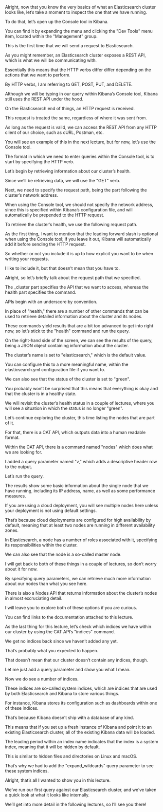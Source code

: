 Alright, now that you know the very basics of what an Elasticsearch cluster looks like, let’s take a moment to inspect the one that we have running.

To do that, let’s open up the Console tool in Kibana.

You can find it by expanding the menu and clicking the "Dev Tools" menu item, located within the "Management" group.

This is the first time that we will send a request to Elasticsearch.

As you might remember, an Elasticsearch cluster exposes a REST API, which is what we will be communicating with.

Essentially this means that the HTTP verbs differ differ depending on the actions that we want to perform.

By HTTP verbs, I am referring to GET, POST, PUT, and DELETE.

Although we will be typing in our query within Kibana’s Console tool, Kibana still uses the REST API under the hood.

On the Elasticsearch end of things, an HTTP request is received.

This request is treated the same, regardless of where it was sent from.

As long as the request is valid, we can access the REST API from any HTTP client of our choice, such as cURL, Postman, etc.

You will see an example of this in the next lecture, but for now, let’s use the Console tool.

The format in which we need to enter queries within the Console tool, is to start by specifying the HTTP verb.

Let’s begin by retrieving information about our cluster’s health.

Since we’ll be retrieving data, we will use the "GET" verb.

Next, we need to specify the request path, being the part following the cluster’s network address.

When using the Console tool, we should not specify the network address, since this is specified within Kibana’s  configuration file, and will automatically be prepended to the HTTP request.

To retrieve the cluster’s health, we use the following request path.

As the first thing, I want to mention that the leading forward slash is optional when using the Console tool; if you leave it out, Kibana will automatically add it before sending the HTTP request.

So whether or not you include it is up to how explicit you want to be when writing your requests.

I like to include it, but that doesn’t mean that you have to.

Alright, so let’s briefly talk about the request path that we specified.

The _cluster part specifies the API that we want to access, whereas the health part specifies the command.

APIs begin with an underscore by convention.

In place of "health," there are a number of other commands that can be used to retrieve detailed information about the cluster and its nodes.

These commands yield results that are a bit too advanced to get into right now, so let’s stick to the "health" command and run the query.

On the right-hand side of the screen, we can see the results of the query, being a JSON object containing information about the cluster.

The cluster’s name is set to "elasticsearch," which is the default value.

You can configure this to a more meaningful name, within the elasticsearch.yml configuration file if you want to.

We can also see that the status of the cluster is set to "green".

You probably won’t be surprised that this means that everything is okay and that the cluster is in a healthy state.

We will revisit the cluster’s health status in a couple of lectures, where you will see a situation in which the status is no longer "green".

Let’s continue exploring the cluster, this time listing the nodes that are part of it.

For that, there is a CAT API, which outputs data into a human readable format.

Within the CAT API, there is a command named "nodes" which does what we are looking for.

I added a query parameter named "v," which adds a descriptive header row to the output.

Let’s run the query.

The results show some basic information about the single node that we have running, including its IP address, name, as well as some performance measures.

If you are using a cloud deployment, you will see multiple nodes here unless your deployment is not using default settings.

That’s because cloud deployments are configured for high availability by default, meaning that at least two nodes are running in different availability zones.

In Elasticsearch, a node has a number of roles associated with it, specifying its responsibilities within the cluster.

We can also see that the node is a so-called master node.

I will get back to both of these things in a couple of lectures, so don’t worry about it for now.

By specifying query parameters, we can retrieve much more information about our nodes than what you see here.

There is also a Nodes API that returns information about the cluster’s nodes in almost excruciating detail.

I will leave you to explore both of these options if you are curious.

You can find links to the documentation attached to this lecture.

As the last thing for this lecture, let’s check which indices we have within our cluster by using the CAT API’s "indices" command.

We get no indices back since we haven’t added any yet.

That’s probably what you expected to happen.

That doesn’t mean that our cluster doesn’t contain any indices, though.

Let me just add a query parameter and show you what I mean.

Now we do see a number of indices.

These indices are so-called system indices, which are indices that are used by both Elasticsearch and Kibana to store various things.

For instance, Kibana stores its configuration such as dashboards within one of these indices.

That’s because Kibana doesn’t ship with a database of any kind.

This means that if you set up a fresh instance of Kibana and point it to an existing Elasticsearch cluster, all of the existing Kibana data will be loaded.

The leading period within an index name indicates that the index is a system index, meaning that it will be hidden by default.

This is similar to hidden files and directories on Linux and macOS.

That’s why we had to add the "expand_wildcards" query parameter to see these system indices.

Alright, that’s all I wanted to show you in this lecture.

We’ve run our first query against our Elasticsearch cluster, and we’ve taken a quick look at what it looks like  internally.

We’ll get into more detail in the following lectures, so I’ll see you there!

